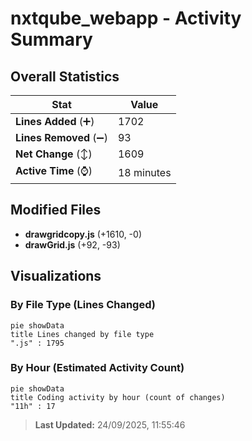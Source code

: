 # nxtqube_webapp - Activity Summary 

## Overall Statistics

| Stat                   | Value                                                             |
| ---------------------- | ----------------------------------------------------------------- |
| **Lines Added** (➕)   | 1702                                          |
| **Lines Removed** (➖) | 93                                        |
| **Net Change** (↕)    | 1609                |
| **Active Time** (⌚)   | 18 minutes |


## Modified Files
- **drawgridcopy.js** (+1610, -0)
- **drawGrid.js** (+92, -93)

## Visualizations

### By File Type (Lines Changed)

```mermaid
pie showData
title Lines changed by file type
".js" : 1795
```

### By Hour (Estimated Activity Count)

```mermaid
pie showData
title Coding activity by hour (count of changes)
"11h" : 17
```


> **Last Updated:** 24/09/2025, 11:55:46